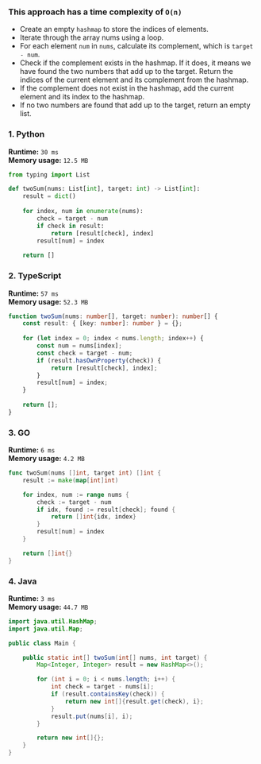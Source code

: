 ### This approach has a time complexity of `O(n)`


- Create an empty `hashmap` to store the indices of elements.
- Iterate through the array nums using a loop.
- For each element `num` in `nums`, calculate its complement, which is `target - num`.
- Check if the complement exists in the hashmap. If it does, it means we have found the two numbers that add up to the target. Return the indices of the current element and its complement from the hashmap.
- If the complement does not exist in the hashmap, add the current element and its index to the hashmap.
- If no two numbers are found that add up to the target, return an empty list.


### 1. Python

**Runtime:** `30 ms`  
**Memory usage:** `12.5 MB`

``` python
from typing import List

def twoSum(nums: List[int], target: int) -> List[int]:
    result = dict()
    
    for index, num in enumerate(nums):
        check = target - num
        if check in result:
            return [result[check], index]
        result[num] = index
        
    return []
```

### 2. TypeScript

**Runtime:** `57 ms`  
**Memory usage:** `52.3 MB`

``` typescript
function twoSum(nums: number[], target: number): number[] {
    const result: { [key: number]: number } = {};
    
    for (let index = 0; index < nums.length; index++) {
        const num = nums[index];
        const check = target - num;
        if (result.hasOwnProperty(check)) {
            return [result[check], index];
        }
        result[num] = index;
    }
    
    return [];
}
```

### 3. GO

**Runtime:** `6 ms`  
**Memory usage:** `4.2 MB`

``` go
func twoSum(nums []int, target int) []int {
	result := make(map[int]int)

	for index, num := range nums {
		check := target - num
		if idx, found := result[check]; found {
			return []int{idx, index}
		}
		result[num] = index
	}

	return []int{}
}
```

### 4. Java

**Runtime:** `3 ms`  
**Memory usage:** `44.7 MB`

``` java
import java.util.HashMap;
import java.util.Map;

public class Main {

    public static int[] twoSum(int[] nums, int target) {
        Map<Integer, Integer> result = new HashMap<>();

        for (int i = 0; i < nums.length; i++) {
            int check = target - nums[i];
            if (result.containsKey(check)) {
                return new int[]{result.get(check), i};
            }
            result.put(nums[i], i);
        }

        return new int[]{};
    }
}
```
